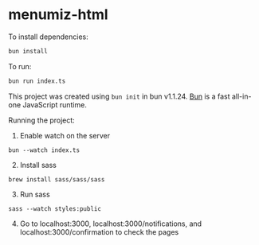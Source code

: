 # menumiz-html

To install dependencies:

```bash
bun install
```

To run:

```bash
bun run index.ts
```

This project was created using `bun init` in bun v1.1.24. [Bun](https://bun.sh) is a fast all-in-one JavaScript runtime.

Running the project:
1. Enable watch on the server
```
bun --watch index.ts
```
2. Install sass
```
brew install sass/sass/sass
```
3. Run sass
```
sass --watch styles:public
```
4. Go to localhost:3000, localhost:3000/notifications, and localhost:3000/confirmation to check the pages
